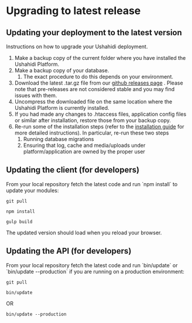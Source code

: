 # Upgrading to latest release

## Updating your deployment to the latest version <a id="updating-your-deployment-to-the-latest-version"></a>

Instructions on how to upgrade your Ushahidi deployment.

1. Make a backup copy of the current folder where you have installed the Ushahidi Platform.
2. Make a backup copy of your database.
   1. The exact procedure to do this depends on your environment.
3. Download the latest .tar.gz file from our [github releases page](https://github.com/ushahidi/platform-release/releases) . Please note that pre-releases are not considered stable and you may find issues with them.
4. Uncompress the downloaded file on the same location where the Ushahidi Platform is currently installed.
5. If you had made any changes to .htaccess files, application config files or similar after installation, restore those from your backup copy.
6. Re-run some of the installation steps \(refer to the [installation guide](https://ushahidi.gitbook.io/platform-developer-documentation/v/master/getting-started/setup_alternatives/installing-for-production-environments) for more detailed instructions\). In particular, re-run these two steps
   1. Running database migrations
   2. Ensuring that log, cache and media/uploads under platform/application are owned by the proper user

## Updating the client \(for developers\) <a id="updating-the-client-for-developers"></a>

From your local repository fetch the latest code and run \`npm install\` to update your modules:

```text
git pull
```

```text
npm install
```

```text
gulp build
```

The updated version should load when you reload your browser.

## Updating the API \(for developers\) <a id="updating-the-api-for-developers"></a>

From your local repository fetch the latest code and run \`bin/update\` or \`bin/update --production\` if you are running on a production environment:

```text
git pull
```

```text
bin/update
```

OR

```text
bin/update --production
```

